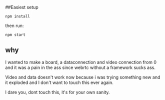 ##Easiest setup

`npm install`

then run:

`npm start`

## why 

I wanted to make a board, a dataconnection and video connection from 0 and it was a pain in the ass
since webrtc without a framework sucks ass.

Video and data doesn't work now because i was trying something new and it exploded and I don't want to touch this ever again.

I dare you, dont touch this, it's for your own sanity.
